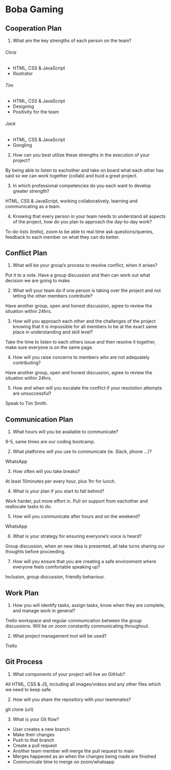 # Boba Gaming

## Cooperation Plan

1. What are the key strengths of each person on the team?

###### Chris
- HTML, CSS & JavaScript
- Illustrator

###### Tim
- HTML, CSS & JavaScript
- Designing
- Positivity for the team

###### Jack
- HTML, CSS & JavaScript
- Googling

2. How can you best utilize these strengths in the execution of your project?

By being able to listen to eachother and take on board what each other has said so we can work together (collab) and buid a great project.

3. In which professional competencies do you each want to develop greater strength?

HTML, CSS & JavaScript, working collaboratively, learning and communicating as a team.

4. Knowing that every person in your team needs to understand all aspects of the project, how do you plan to approach the day-to-day work?

To-do-lists (trello), zoom to be able to real time ask questions/queries, feedback to each member on what they can do better.

## Conflict Plan

1. What will be your group’s process to resolve conflict, when it arises?

Put it to a vote. Have a group discussion and then can work out what decision we are going to make.

2. What will your team do if one person is taking over the project and not letting the other members contribute?

Have another group, open and honest discussion, agree to review the situation within 24hrs. 

3. How will you approach each other and the challenges of the project knowing that it is impossible for all members to be at the exact same place in understanding and skill level?

Take the time to listen to each others issue and then resolve it together, make sure everyone is on the same page.  

4. How will you raise concerns to members who are not adequately contributing?

Have another group, open and honest discussion, agree to review the situation within 24hrs. 

5. How and when will you escalate the conflict if your resolution attempts are unsuccessful?

Speak to Tim Smith.

## Communication Plan

1. What hours will you be available to communicate?

9-5, same times are our coding bootcamp. 

2. What platforms will you use to communicate (ie. Slack, phone …)?

WhatsApp

3. How often will you take breaks?

At least 10minutes per every hour, plus 1hr for lunch.

4. What is your plan if you start to fall behind?

Work harder, put more effort in. Pull on support from eachother and reallocate tasks to do.

5. How will you communicate after hours and on the weekend?

WhatsApp

6. What is your strategy for ensuring everyone’s voice is heard?

Group discussion, when an new idea is presented, all take turns sharing our thoughts before proceeding.

7. How will you ensure that you are creating a safe environment where everyone feels comfortable speaking up?

Inclusion, group discussion, friendly behaviour.

## Work Plan

1. How you will identify tasks, assign tasks, know when they are complete, and manage work in general?

Trello workspace and regular communication between the group discussions. Will be on zoom constantly communicating throughout.

2. What project management tool will be used?

Trello

## Git Process

1. What components of your project will live on GitHub?

All HTML, CSS & JS, including all images/videos and any other files which we need to keep safe.

2. How will you share the repository with your teammates?

git clone (url)

3. What is your Git flow?

- User creates a new branch
- Make their changes
- Push to that branch
- Create a pull request
- Another team member will merge the pull request to main
- Merges happened as an when the changes being made are finished
- Communicate time to merge on zoom/whatsapp








